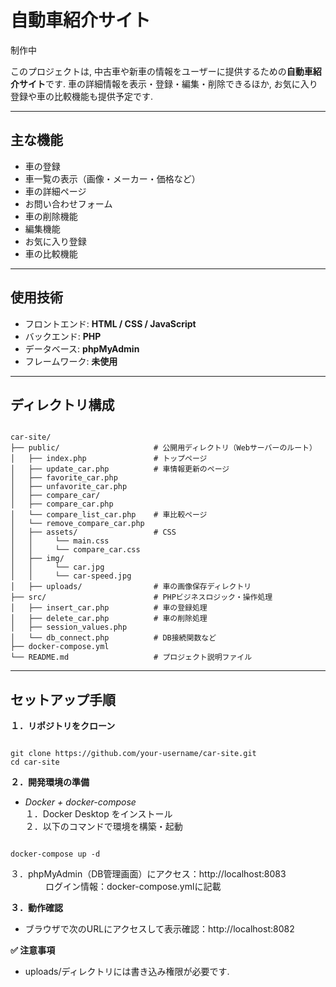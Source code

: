 # 自動車紹介サイト

制作中

このプロジェクトは, 中古車や新車の情報をユーザーに提供するための**自動車紹介サイト**です. 車の詳細情報を表示・登録・編集・削除できるほか, お気に入り登録や車の比較機能も提供予定です.

---

## 主な機能

- 車の登録
- 車一覧の表示（画像・メーカー・価格など）
- 車の詳細ページ
- お問い合わせフォーム
- 車の削除機能
- 編集機能
- お気に入り登録
- 車の比較機能

---

## 使用技術

- フロントエンド: **HTML / CSS / JavaScript**
- バックエンド: **PHP**
- データベース: **phpMyAdmin**
- フレームワーク: **未使用**

---

## ディレクトリ構成

<pre><code>
car-site/
├── public/                     # 公開用ディレクトリ（Webサーバーのルート）
│   ├── index.php               # トップページ
│   ├── update_car.php          # 車情報更新のページ
│   ├── favorite_car.php
│   ├── unfavorite_car.php
│   ├── compare_car/
│   ├── compare_car.php
│   └── compare_list_car.php    # 車比較ページ
│   └── remove_compare_car.php
│   ├── assets/                 # CSS
│   │     └── main.css
│   │     └── compare_car.css
│   ├── img/
│   │     └── car.jpg
│   │     └── car-speed.jpg
│   ├── uploads/                # 車の画像保存ディレクトリ
├── src/                        # PHPビジネスロジック・操作処理
│   ├── insert_car.php          # 車の登録処理
│   ├── delete_car.php          # 車の削除処理
│   ├── session_values.php
│   └── db_connect.php          # DB接続関数など
├── docker-compose.yml
└── README.md                   # プロジェクト説明ファイル
</code></pre>

---

## セットアップ手順

**１．リポジトリをクローン**
<pre><code>
git clone https://github.com/your-username/car-site.git
cd car-site
</code></pre>

**２．開発環境の準備**
- *Docker + docker-compose*  
１．Docker Desktop をインストール  
２．以下のコマンドで環境を構築・起動
<pre><code>
docker-compose up -d
</code></pre>  
３．phpMyAdmin（DB管理画面）にアクセス：http://localhost:8083  
　　　　ログイン情報：docker-compose.ymlに記載

**３．動作確認**
- ブラウザで次のURLにアクセスして表示確認：http://localhost:8082

**✅ 注意事項**
- uploads/ディレクトリには書き込み権限が必要です.